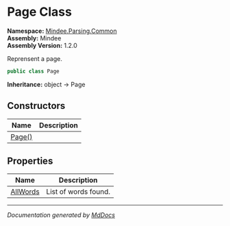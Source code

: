 ﻿<!--  
  <auto-generated>   
    The contents of this file were generated by a tool.  
    Changes to this file may be list if the file is regenerated  
  </auto-generated>   
-->

# Page Class

**Namespace:** [Mindee.Parsing.Common](../index.md)  
**Assembly:** Mindee  
**Assembly Version:** 1.2.0

Reprensent a page.

```csharp
public class Page
```

**Inheritance:** object → Page

## Constructors

| Name                            | Description |
| ------------------------------- | ----------- |
| [Page()](constructors/index.md) |             |

## Properties

| Name                               | Description          |
| ---------------------------------- | -------------------- |
| [AllWords](properties/AllWords.md) | List of words found. |

___

*Documentation generated by [MdDocs](https://github.com/ap0llo/mddocs)*
